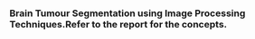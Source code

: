 ### Brain Tumour Segmentation using Image Processing Techniques.Refer to the report for the concepts.
